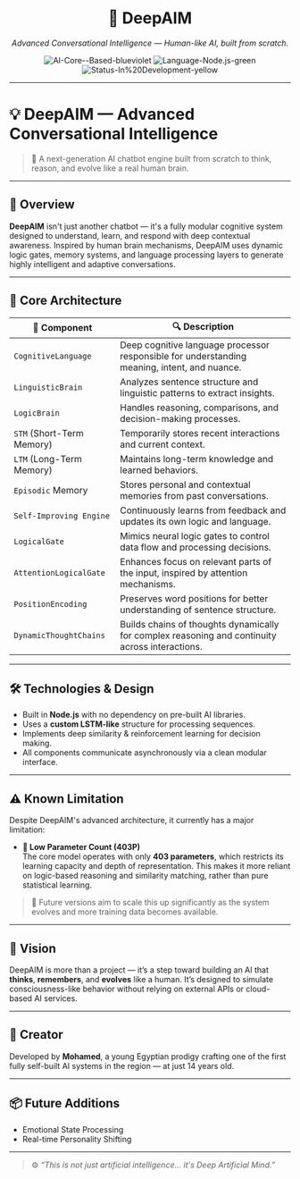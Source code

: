 <h1 align="center">🧠 DeepAIM</h1>
<p align="center">
  <em>Advanced Conversational Intelligence — Human-like AI, built from scratch.</em>
</p>

<p align="center">
  <img src="https://img.shields.io/badge/AI-Core--Based-blueviolet?style=flat-square" alt="AI-Core--Based-blueviolet" />
  <img src="https://img.shields.io/badge/Language-Node.js-green?style=flat-square" alt="Language-Node.js-green" />
  <img src="https://img.shields.io/badge/Status-In%20Development-yellow?style=flat-square" alt="Status-In%20Development-yellow" />
</p>

---

# 💡 DeepAIM — Advanced Conversational Intelligence

> 🧠 A next-generation AI chatbot engine built from scratch to think, reason, and evolve like a real human brain.

---

## 🚀 Overview

**DeepAIM** isn't just another chatbot — it's a fully modular cognitive system designed to understand, learn, and respond with deep contextual awareness. Inspired by human brain mechanisms, DeepAIM uses dynamic logic gates, memory systems, and language processing layers to generate highly intelligent and adaptive conversations.

---

## 🧠 Core Architecture

| 🧩 Component | 🔍 Description |
|-------------|----------------|
| `CognitiveLanguage` | Deep cognitive language processor responsible for understanding meaning, intent, and nuance. |
| `LinguisticBrain` | Analyzes sentence structure and linguistic patterns to extract insights. |
| `LogicBrain` | Handles reasoning, comparisons, and decision-making processes. |
| `STM` (Short-Term Memory) | Temporarily stores recent interactions and current context. |
| `LTM` (Long-Term Memory) | Maintains long-term knowledge and learned behaviors. |
| `Episodic` Memory | Stores personal and contextual memories from past conversations. |
| `Self-Improving Engine` | Continuously learns from feedback and updates its own logic and language. |
| `LogicalGate` | Mimics neural logic gates to control data flow and processing decisions. |
| `AttentionLogicalGate` | Enhances focus on relevant parts of the input, inspired by attention mechanisms. |
| `PositionEncoding` | Preserves word positions for better understanding of sentence structure. |
| `DynamicThoughtChains` | Builds chains of thoughts dynamically for complex reasoning and continuity across interactions. |

---

## 🛠 Technologies & Design

- Built in **Node.js** with no dependency on pre-built AI libraries.
- Uses a **custom LSTM-like** structure for processing sequences.
- Implements deep similarity & reinforcement learning for decision making.
- All components communicate asynchronously via a clean modular interface.

---

## ⚠️ Known Limitation

Despite DeepAIM's advanced architecture, it currently has a major limitation:

- **🚧 Low Parameter Count (403P)**  
  The core model operates with only **403 parameters**, which restricts its learning capacity and depth of representation. This makes it more reliant on logic-based reasoning and similarity matching, rather than pure statistical learning.

> 📌 Future versions aim to scale this up significantly as the system evolves and more training data becomes available.


---

## 🌱 Vision

DeepAIM is more than a project — it’s a step toward building an AI that **thinks**, **remembers**, and **evolves** like a human. It’s designed to simulate consciousness-like behavior without relying on external APIs or cloud-based AI services.

---

## 👑 Creator

Developed by **Mohamed**, a young Egyptian prodigy crafting one of the first fully self-built AI systems in the region — at just 14 years old.

---

## 📦 Future Additions

- Emotional State Processing  
- Real-time Personality Shifting

---

> ⚙️ _“This is not just artificial intelligence... it's Deep Artificial Mind.”_

